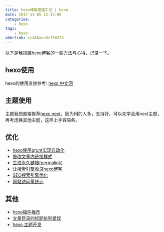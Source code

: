 ```yaml
---
title: hexo博客搭建汇总 | hexo
date: 2017-11-05 12:17:08
categories:
    - hexo
tags:
    - hexo
abbrlink: cc468aea3c750228
---
```


以下是我搭建hexo博客的一些方法与心得，记录一下。

## hexo使用

hexo的使用直接参考: [hexo 中文网](https://hexo.io/zh-cn/docs/index.html)

## 主题使用

主题我想直接推荐[hexo next](http://theme-next.iissnan.com/)，因为用的人多，支持好。可以先学会用next主题，再考虑换其他主题，这样上手容易些。

## 优化
* [hexo使用grunt实现自动化](http://localhost:4000/posts/3b05183235dcc265.html)
* [修改文章内链接样式](http://localhost:4000/posts/cfa679e58e227dbc.html)
* [生成永久链接(permalink)](http://localhost:4000/posts/313ea05a1562b260.html)
* [让搜索引擎收录hexo博客](http://localhost:4000/posts/27104d21b87c0633.html)
* [SEO搜索引擎优化](http://localhost:4000/posts/0d8d910e8b267677.html)
* [网站访问量统计](http://localhost:4000/posts/916d83182e15eeb1.html)

## 其他

* [hexo插件推荐](http://localhost:4000/posts/50d1892bc502f9fc.html)
* [文章目录的标题排列错误](http://localhost:4000/posts/aea643f88e8ace5a.html)
* [hexo 主题开发](http://localhost:4000/posts/5a35536406aa38bd.html)

